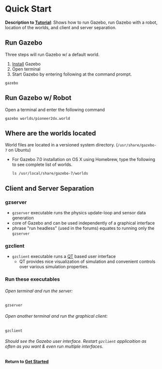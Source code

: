 # Quick Start 

**Description to [Tutorial][1]**: Shows how to run Gazebo, run Gazebo with a robot, location of the worlds, and client and server separation.

## Run Gazebo

Three steps will run Gazebo w/ a default world.

1. [Install][2] Gazebo
2. Open terminal
3. Start Gazebo by entering following at the command prompt.

  ```
  gazebo
  ```
  
## Run Gazebo w/ Robot

Open a terminal and enter the following command

```
gazebo worlds/pioneer2dx.world
```

## Where are the worlds located

World files are located in a versioned system directory. (`/usr/share/gazebo-7` on Ubuntu)

- For Gazebo 7.0 installation on OS X using Homebrew, type the following to see complete list of worlds.

  ```
  ls /usr/local/share/gazebo-7/worlds
  ```

## Client and Server Separation

### gzserver

- `gzserver` executable runs the physics update-loop and sensor data generation
- core of Gazebo and can be used independently of a graphical interface
- phrase "run headless" (used in the forums) equates to running only the `gzserver`

### gzclient

- `gzclient` executable runs a [QT][3] based user interface
  -  QT provides nice visualization of simulation and convenient controls over various simulation properties.

### Run these executables

###### Open terminal and run the server:

```
gzserver
```

###### Open another terminal and run the graphical client:

```
gzclient
```

###### Should see the Gazebo user interface. Restart `gzclient` applicaition as often as you want & even run multiple interfaces.

**Return to [Get Started][4]**

[1]: http://gazebosim.org/tutorials?tut=quick_start&cat=get_started
[2]: http://gazebosim.org/tutorials?cat=install
[3]: http://qt-project.org/
[4]: ../gazebo_categories/get_started.md 
